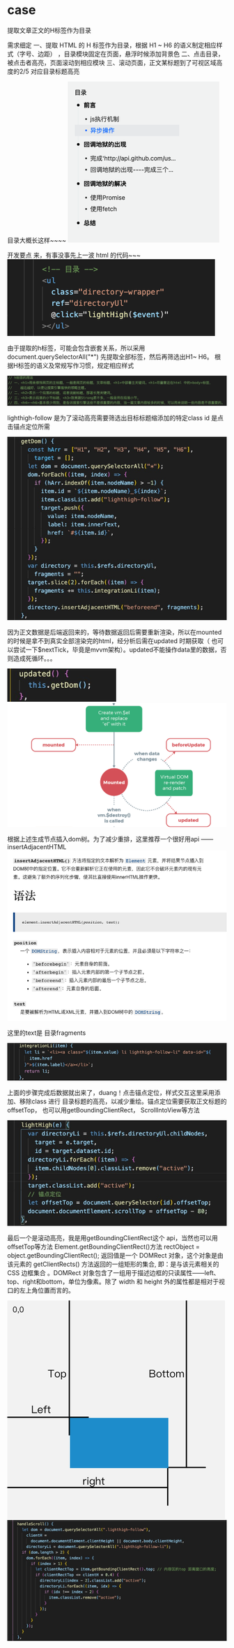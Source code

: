 # case
提取文章正文的H标签作为目录


需求细定
一、提取 HTML 的 H 标签作为目录，根据 H1 ~ H6 的语义制定相应样式（字号、边距） ，目录模块固定在页面，悬浮时候添加背景色
二、点击目录，被点击者高亮，页面滚动到相应模块
三、滚动页面，正文某标题到了可视区域高度的2/5 对应目录标题高亮

目录大概长这样~~~~
![image](https://github.com/MiniCai/images/blob/main/images/%E4%BC%81%E4%B8%9A%E5%BE%AE%E4%BF%A1%E6%88%AA%E5%9B%BE_ac640596-d6ae-4ce1-99e3-b52c062a102a.png)

开发要点
来，有事没事先上一波 html 的代码~~~
![image](https://github.com/MiniCai/images/blob/main/images/WeChatc368f1e3408599be183289f5259333c7.png)

由于提取的h标签，可能会包含嵌套关系，所以采用document.querySelectorAll("*") 先提取全部标签，然后再筛选出H1~ H6。
根据H标签的语义及常规写作习惯，规定相应样式

![image](https://github.com/MiniCai/images/blob/main/images/WechatIMG1.jpeg)

lighthigh-follow 是为了滚动高亮需要筛选出目标标题缩添加的特定class
id 是点击锚点定位所需

![image](https://github.com/MiniCai/images/blob/main/images/WechatIMG3.jpeg)

因为正文数据是后端返回来的，等待数据返回后需要重新渲染，所以在mounted 的时候是拿不到真实全部渲染完的html，经分析后需在updated 时期获取（ 也可以尝试一下$nextTick，毕竟是mvvm架构）。updated不能操作data里的数据，否则造成死循环。。。

![image](https://github.com/MiniCai/images/blob/main/images/WechatIMG2.jpeg)
![image](https://github.com/MiniCai/images/blob/main/images/WeChat8835faa64bfcc7b4dae9fb696c77f2ae.png)

根据上述生成节点插入dom树。为了减少重排，这里推荐一个很好用api —— insertAdjacentHTML
![image](https://github.com/MiniCai/images/blob/main/images/WeChat4d3979595db124e3f81fbdd86af54fff.png)

这里的text是 目录fragments

![image](https://github.com/MiniCai/images/blob/main/images/WechatIMG4.jpeg)


上面的步骤完成后数据就出来了，duang！点击锚点定位，样式交互这里采用添加、移除class 进行 目录标题的高亮，以减少重绘。锚点定位需要获取正文标题的offsetTop， 也可以用getBoundingClientRect， ScrollIntoView等方法

![image](https://github.com/MiniCai/images/blob/main/images/WechatIMG5.jpeg)

最后一个是滚动高亮，我是用getBoundingClientRect这个 api，当然也可以用offsetTop等方法
Element.getBoundingClientRect()方法
rectObject = object.getBoundingClientRect();
返回值是一个 DOMRect 对象，这个对象是由该元素的 getClientRects() 方法返回的一组矩形的集合, 即：是与该元素相关的CSS 边框集合 。DOMRect 对象包含了一组用于描述边框的只读属性——left、top、right和bottom，单位为像素。除了 width 和 height 外的属性都是相对于视口的左上角位置而言的。

![image](https://github.com/MiniCai/images/blob/main/images/rect.png)
![image](https://github.com/MiniCai/images/blob/main/images/WechatIMG6.jpeg)
